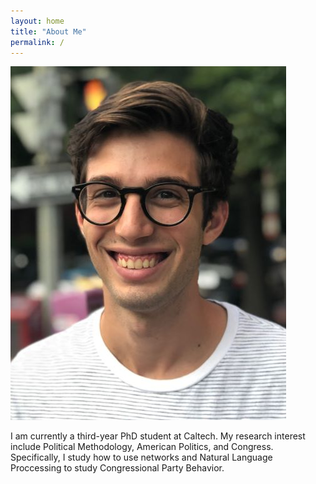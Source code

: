 ```yaml
---
layout: home
title: "About Me"
permalink: /
---
```


![headshot](/images/headshot-debanks.JPG)

I am currently a third-year PhD student at Caltech. My research interest include Political Methodology, American Politics, and Congress. Specifically, 
I study how to use networks and Natural Language Proccessing to study Congressional Party Behavior.





